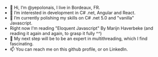 - 👋 Hi, I’m @yepolonais, I live in Bordeaux, FR.
- 👀 I’m interested in development in C# .net, Angular and React.
- 🌱 I’m currently polishing my skills on C# .net 5.0 and "vanilla" Javascript. 
-    Right now I'm reading "Eloquent Javascript" By Marijn Haverbeke (and reading it again and again, to grasp it fully ^^)
- 💞️ My next step will be to be an expert in multithreading, which I find fascinating. 
- 📫 You can reach me on this github profile, or on LinkedIn.

<!---
yepolonais/yepolonais is a ✨ special ✨ repository because its `README.md` (this file) appears on your GitHub profile.
You can click the Preview link to take a look at your changes.
--->
